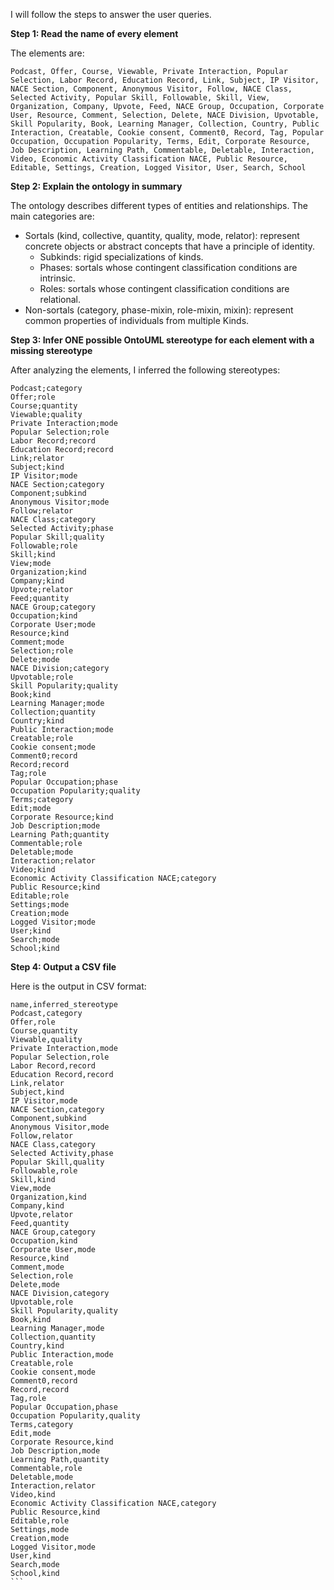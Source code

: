 I will follow the steps to answer the user queries.

**Step 1: Read the name of every element**

The elements are:
```
Podcast, Offer, Course, Viewable, Private Interaction, Popular Selection, Labor Record, Education Record, Link, Subject, IP Visitor, NACE Section, Component, Anonymous Visitor, Follow, NACE Class, Selected Activity, Popular Skill, Followable, Skill, View, Organization, Company, Upvote, Feed, NACE Group, Occupation, Corporate User, Resource, Comment, Selection, Delete, NACE Division, Upvotable, Skill Popularity, Book, Learning Manager, Collection, Country, Public Interaction, Creatable, Cookie consent, Comment0, Record, Tag, Popular Occupation, Occupation Popularity, Terms, Edit, Corporate Resource, Job Description, Learning Path, Commentable, Deletable, Interaction, Video, Economic Activity Classification NACE, Public Resource, Editable, Settings, Creation, Logged Visitor, User, Search, School
```

**Step 2: Explain the ontology in summary**

The ontology describes different types of entities and relationships. The main categories are:
* Sortals (kind, collective, quantity, quality, mode, relator): represent concrete objects or abstract concepts that have a principle of identity.
	+ Subkinds: rigid specializations of kinds.
	+ Phases: sortals whose contingent classification conditions are intrinsic.
	+ Roles: sortals whose contingent classification conditions are relational.
* Non-sortals (category, phase-mixin, role-mixin, mixin): represent common properties of individuals from multiple Kinds.

**Step 3: Infer ONE possible OntoUML stereotype for each element with a missing stereotype**

After analyzing the elements, I inferred the following stereotypes:

```
Podcast;category
Offer;role
Course;quantity
Viewable;quality
Private Interaction;mode
Popular Selection;role
Labor Record;record
Education Record;record
Link;relator
Subject;kind
IP Visitor;mode
NACE Section;category
Component;subkind
Anonymous Visitor;mode
Follow;relator
NACE Class;category
Selected Activity;phase
Popular Skill;quality
Followable;role
Skill;kind
View;mode
Organization;kind
Company;kind
Upvote;relator
Feed;quantity
NACE Group;category
Occupation;kind
Corporate User;mode
Resource;kind
Comment;mode
Selection;role
Delete;mode
NACE Division;category
Upvotable;role
Skill Popularity;quality
Book;kind
Learning Manager;mode
Collection;quantity
Country;kind
Public Interaction;mode
Creatable;role
Cookie consent;mode
Comment0;record
Record;record
Tag;role
Popular Occupation;phase
Occupation Popularity;quality
Terms;category
Edit;mode
Corporate Resource;kind
Job Description;mode
Learning Path;quantity
Commentable;role
Deletable;mode
Interaction;relator
Video;kind
Economic Activity Classification NACE;category
Public Resource;kind
Editable;role
Settings;mode
Creation;mode
Logged Visitor;mode
User;kind
Search;mode
School;kind
```

**Step 4: Output a CSV file**

Here is the output in CSV format:
````
name,inferred_stereotype
Podcast,category
Offer,role
Course,quantity
Viewable,quality
Private Interaction,mode
Popular Selection,role
Labor Record,record
Education Record,record
Link,relator
Subject,kind
IP Visitor,mode
NACE Section,category
Component,subkind
Anonymous Visitor,mode
Follow,relator
NACE Class,category
Selected Activity,phase
Popular Skill,quality
Followable,role
Skill,kind
View,mode
Organization,kind
Company,kind
Upvote,relator
Feed,quantity
NACE Group,category
Occupation,kind
Corporate User,mode
Resource,kind
Comment,mode
Selection,role
Delete,mode
NACE Division,category
Upvotable,role
Skill Popularity,quality
Book,kind
Learning Manager,mode
Collection,quantity
Country,kind
Public Interaction,mode
Creatable,role
Cookie consent,mode
Comment0,record
Record,record
Tag,role
Popular Occupation,phase
Occupation Popularity,quality
Terms,category
Edit,mode
Corporate Resource,kind
Job Description,mode
Learning Path,quantity
Commentable,role
Deletable,mode
Interaction,relator
Video,kind
Economic Activity Classification NACE,category
Public Resource,kind
Editable,role
Settings,mode
Creation,mode
Logged Visitor,mode
User,kind
Search,mode
School,kind
```